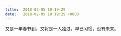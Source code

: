 ```yaml
---
title:  2018-02-05 10-19-29
date:   2018-02-05 10:19:29 +0800
---
```


又是一年春节到，又将是一人独过，早已习惯，没有未来。

<!--187-->

